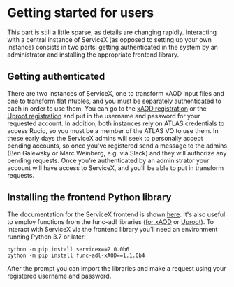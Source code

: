 # Getting started for users

This part is still a little sparse, as details are changing rapidly. Interacting with a central
instance of ServiceX (as opposed to setting up your own instance) consists in two parts: getting
authenticated in the system by an administrator and installing the appropriate frontend library.

## Getting authenticated

There are two instances of ServiceX, one to transform xAOD input files and one to transform flat
ntuples, and you must be separately authenticated to each in order to use them. You can go to the
[xAOD registration](http://rc1-xaod-servicex.uc.ssl-hep.org/) or the
[Uproot registration](http://rc1-uproot-servicex.uc.ssl-hep.org/) and put in the username and
password for your requested account. In addition, both instances rely on ATLAS credentials to
access Rucio, so you must be a member of the ATLAS VO to use them. In these early days the ServiceX
admins will seek to personally accept pending accounts, so once you've registered send a message to
the admins (Ben Galewsky or Marc Weinberg, e.g. via Slack) and they will authorize any pending
requests. Once you’re authenticated by an administrator your account will have access to ServiceX,
and you’ll be able to put in transform requests.

## Installing the frontend Python library

The documentation for the ServiceX frontend is shown
[here](https://pypi.org/project/servicex/1.0.0b3/). It's also useful to employ functions from the
func-adl libraries ([for xAOD](https://pypi.org/project/func-adl-xAOD/) or
[Uproot](https://pypi.org/project/func-adl-uproot/)). To interact with ServiceX via the frontend
library you’ll need an environment running Python 3.7 or later:

    python -m pip install servicex==2.0.0b6
    python -m pip install func-adl-xAOD==1.1.0b4

After the prompt you can import the libraries and make a request using your registered username and
password.

